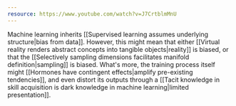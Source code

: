```yaml
---
resource: https://www.youtube.com/watch?v=J7CrtblmMnU
---
```


Machine learning inherits [[Supervised learning assumes underlying structure|bias from data]]. However, this might mean that either [[Virtual reality renders abstract concepts into tangible objects|reality]] is biased, or that the [[Selectively sampling dimensions facilitates manifold definition|sampling]] is biased. What's more, the training process itself might [[Hormones have contingent effects|amplify pre-existing tendencies]], and even distort its outputs through a [[Tacit knowledge in skill acquisition is dark knowledge in machine learning|limited presentation]].